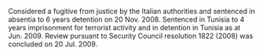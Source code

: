  Considered a fugitive from justice by the Italian authorities and sentenced in 
absentia to 6 years detention on 20 Nov. 2008. Sentenced in Tunisia to 4 years 
imprisonment for terrorist activity and in detention in Tunisia as at Jun. 
2009. Review pursuant to Security Council resolution 1822 (2008) was concluded 
on 20 Jul. 2009. 
